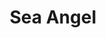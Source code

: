 ---
src: Sea Angel.jpg
title: Sea Angel
description: Called angels, but they are a predatory sea snail.
---